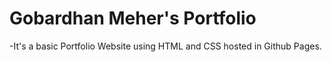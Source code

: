 # Gobardhan Meher's Portfolio
-It's a basic Portfolio Website using HTML and CSS hosted in Github Pages.
